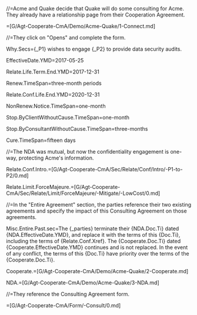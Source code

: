 //=Acme and Quake decide that Quake will do some consulting for Acme.  They already have a relationship page from their Cooperation Agreement.

=[G/Agt-Cooperate-CmA/Demo/Acme-Quake/1-Connect.md]

//=They click on "Opens" and complete the form.

Why.Secs={_P1} wishes to engage {_P2} to provide data security audits.

EffectiveDate.YMD=2017-05-25

Relate.Life.Term.End.YMD=2017-12-31

Renew.TimeSpan=three-month periods

Relate.Conf.Life.End.YMD=2020-12-31

NonRenew.Notice.TimeSpan=one-month

Stop.ByClientWithoutCause.TimeSpan=one-month

Stop.ByConsultantWithoutCause.TimeSpan=three-months

Cure.TimeSpan=fifteen days

//=The NDA was mutual, but now the confidentiality engagement is one-way, protecting Acme's information.

Relate.Conf.Intro.=[G/Agt-Cooperate-CmA/Sec/Relate/Conf/Intro/-P1-to-P2/0.md]

Relate.Limit.ForceMajeure.=[G/Agt-Cooperate-CmA/Sec/Relate/Limit/ForceMajeure/-Mitigate/-LowCost/0.md]

//=In the "Entire Agreement" section, the parties reference their two existing agreements and specify the impact of this Consulting Agreement on those agreements.

Misc.Entire.Past.sec=The {_parties} terminate their {NDA.Doc.Ti} dated {NDA.EffectiveDate.YMD}, and replace it with the terms of this {Doc.Ti}, including the terms of {Relate.Conf.Xref}.  The {Cooperate.Doc.Ti} dated {Cooperate.EffectiveDate.YMD} continues and is not replaced.  In the event of any conflict, the terms of this {Doc.Ti} have priority over the terms of the {Cooperate.Doc.Ti}.

Cooperate.=[G/Agt-Cooperate-CmA/Demo/Acme-Quake/2-Cooperate.md]

NDA.=[G/Agt-Cooperate-CmA/Demo/Acme-Quake/3-NDA.md]   

//=They reference the Consulting Agreement form.

=[G/Agt-Cooperate-CmA/Form/-Consult/0.md]